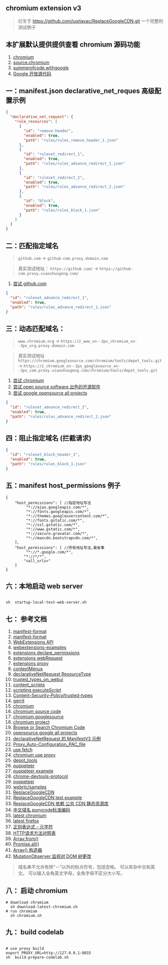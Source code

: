 ## chromium extension v3
> 衍生于 https://github.com/justjavac/ReplaceGoogleCDN.git 
> 一个完整的 测试例子

## 本扩展默认提供提供查看 chromium 源码功能

1. [chromium ](https://www.chromium.org/)
2. [source.chromium](https://source.chromium.org/)
2. [summerofcode.withgoogle](https://summerofcode.withgoogle.com/programs/2022/organizations)
2. [Google 开放源代码](https://cs.opensource.google/)


## 一：manifest.json declarative_net_reques 高级配置示例

```json
{
  "declarative_net_request": {
    "rule_resources": [
      {
        "id": "remove-header",
        "enabled": true,
        "path": "rules/rules_remove_header_1.json"
      },
      {
        "id": "ruleset_redirect_1",
        "enabled": true,
        "path": "rules/rules_advance_redirect_1.json"
      },
      {
        "id": "ruleset_redirect_2",
        "enabled": true,
        "path": "rules/rules_advance_redirect_2.json"
      },
      {
        "id": "block",
        "enabled": true,
        "path": "rules/rules_block_1.json"
      }
    ]
  }
}
```

## 二：匹配指定域名

> `github.com` -> `github-com.proxy.domain.com`

> 真实测试地址： `https://github.com/` -> `https://github-com.proxy.xiaoshuogeng.com/`

1. [尝试 github.com ](https://github.com/)

```json
{
  "id": "ruleset_advance_redirect_1",
  "enabled": true,
  "path": "rules/rules_advance_redirect_1.json"
}
```

## 三：动态匹配域名：

> `www.chromium.org` -> `https://2_www_xn--3px_chromium_xn--3px_org.proxy.domain.com`

> 真实测试地址 `https://chromium.googlesource.com/chromium/tools/depot_tools.git` -> `https://2_chromium_xn--3px_googlesource_xn--3px_com.proxy.xiaoshuogeng.com/chromium/tools/depot_tools.git`

1. [尝试 chromium ](https://chromium.googlesource.com/chromium/src/+/main/docs/linux/build_instructions.md)
2. [尝试 open source software 出色的开源软件 ](https://summerofcode.withgoogle.com/programs/2022/organizations)
3. [尝试 google opensource all projects ](https://cs.opensource.google/)

```json
{
  "id": "ruleset_advance_redirect_2",
  "enabled": true,
  "path": "rules/rules_advance_redirect_2.json"
}
```

## 四：阻止指定域名 (拦截请求)

```json
{
  "id": "ruleset_block_header_1",
  "enabled": true,
  "path": "rules/rules_block_1.json"
}
```

## 五：manifest host_permissions 例子

```
{
    "host_permissions": [ //指定地址写法
         "*://ajax.googleapis.com/*",
         "*://fonts.googleapis.com/*",
         "*://themes.googleusercontent.com/*",
         "*://fonts.gstatic.com/*",
         "*://ssl.gstatic.com/*",
         "*://www.gstatic.com/*",
         "*://secure.gravatar.com/*",
         "*://maxcdn.bootstrapcdn.com/*",
    ],
    "host_permissions": [ //所有地址写法,最省事
         "*://*.google.com/*",
        "*://*/*",
        "<all_urls>"
    ]
}
```

## 六：本地启动 web server

```shell

sh  startup-local-test-web-server.sh

```

## 七： 参考文档

1. [manifest-format](https://developer.chrome.com/docs/extensions/mv3/manifest/)
2. [manifest-format](https://docs.microsoft.com/en-us/microsoft-edge/extensions-chromium/getting-started/manifest-format)
3. [WebExtensions API](https://developer.mozilla.org/en-US/docs/Mozilla/Add-ons/WebExtensions)
4. [webextensions-examples](https://github.com/mdn/webextensions-examples.git)
5. [extensions declare_permissions ](https://developer.chrome.com/docs/extensions/mv3/declare_permissions/)
6. [extensions webRequest](https://developer.chrome.com/docs/extensions/reference/webRequest/#event-onHeadersReceived)
7. [extensions proxy](https://developer.chrome.com/docs/extensions/reference/proxy/)
8. [contextMenus](https://developer.chrome.com/docs/extensions/reference/contextMenus//docs/extensions/reference/contextMenus/)
9. [declarativeNetRequest ResourceType](https://developer.chrome.com/docs/extensions/reference/declarativeNetRequest/#type-ResourceType)
10. [trusted_types_on_webui](https://chromium.googlesource.com/chromium/src/+/refs/heads/main/docs/trusted_types_on_webui.md)
11. [content_scripts](https:////developer.chrome.com/docs/extensions/mv3/content_scripts/)
12. [scripting executeScript](https://developer.chrome.com/docs/extensions/reference/scripting/#handling-results)
13. [Content-Security-Policy/trusted-types](https://developer.mozilla.org/en-US/docs/Web/HTTP/Headers/Content-Security-Policy/trusted-types)
14. [gerrit](https://gerrit.googlesource.com/gerrit)
15. [chromium](https://www.chromium.org)
16. [chromium source code](https://chromium.googlesource.com/chromium/src/+/main/docs/get_the_code.md)
17. [chromium.googlesource](https://chromium.googlesource.com/chromium/src)
18. [chromium project](https://source.chromium.org/chromium)
19. [Browse or Search Chromium Code](https://source.chromium.org/chromium)
20. [opensource.google all projects ](https://cs.opensource.google/)
21. [declarativeNetRequest 的 ManifestV3 示例](https://52sbl.cn/discussion/1754.html)
22. [Proxy_Auto-Configuration_PAC_file](https://developer.mozilla.org/en-US/docs/Web/HTTP/Proxy_servers_and_tunneling/Proxy_Auto-Configuration_PAC_file)
23. [use fetch](https://developer.mozilla.org/zh-CN/docs/Web/API/Fetch_API/Using_Fetch)
24. [chromium use proxy](https://www.chromium.org/developers/design-documents/network-settings/)
25. [depot_tools](https://chromium.googlesource.com/chromium/tools/depot_tools.git)
26. [puppeteer](https://github.com/puppeteer/puppeteer.git)
27. [puppeteer example](https://github.com/puppeteer/puppeteer/tree/main/examples)
28. [chrome-devtools-protocol](https://github.com/ChromeDevTools/awesome-chrome-devtools#chrome-devtools-protocol)
29. [pyppeteer](https://github.com/pyppeteer/pyppeteer.git)
30. [webrtc/samples](https://github.com/webrtc/samples.git)
31. [ReplaceGoogleCDN](https://github.com/justjavac/ReplaceGoogleCDN.git)
32. [ReplaceGoogleCDN test example](https://github.com/justjavac/ReplaceGoogleCDN/tree/master/extension/test)
33. [ReplaceGoogleCDN 依赖 公共 CDN 静态资源库 ](https://github.com/justjavac/ReplaceGoogleCDN/tree/master/extension/rules)
34. [中文域名 punycode标准编码](https://en.wikipedia.org/wiki/Punycode)
35. [latest chromium ](https://download-chromium.appspot.com/)
36. [latest firefox](https://www.mozilla.org/en-US/firefox/all/#product-desktop-release)
37. [正则表达式 - 元字符](https://www.runoob.com/regexp/regexp-metachar.html)
38. [HTTP请求方法对照表](http://www.yunjson.com/httprequest/)
39. [Array.from()](https://developer.mozilla.org/zh-CN/docs/Web/JavaScript/Reference/Global_Objects/Array/from)
40. [Promise.all()](https://developer.mozilla.org/zh-CN/docs/Web/JavaScript/Reference/Global_Objects/Promise/all)
41. [Array() 构造器](https://developer.mozilla.org/zh-CN/docs/Web/JavaScript/Reference/Global_Objects/Array/Array)
42. [ MutationObserver 监视对 DOM 树更改](https://developer.mozilla.org/zh-CN/docs/Web/API/MutationObserver)

> 域名串不允许有除“－”以外的标点符号，包括空格。 可以夹杂中文和英文。 可以输入全角英文字母，全角字母不区分大小写。


## 八： 启动 chromium

```shell
# download chromium
  sh download-latest-chromium.sh
# run chromium
  sh chromium.sh

```

## 九： build codelab

```shell

# use proxy build
export PROXY_URL=http://127.0.0.1:8015
sh  build-prepare-codelab.sh

```

